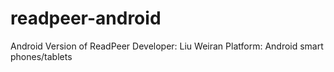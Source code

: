 readpeer-android
================

Android Version of ReadPeer
Developer: Liu Weiran 
Platform: Android smart phones/tablets
